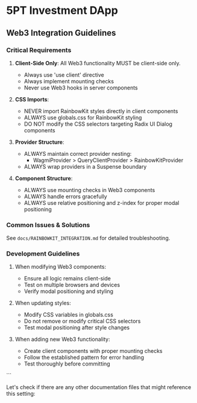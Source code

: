 # 5PT Investment DApp

## Web3 Integration Guidelines

### Critical Requirements

1. **Client-Side Only**: All Web3 functionality MUST be client-side only.
   - Always use 'use client' directive
   - Always implement mounting checks
   - Never use Web3 hooks in server components

2. **CSS Imports**: 
   - NEVER import RainbowKit styles directly in client components
   - ALWAYS use globals.css for RainbowKit styling
   - DO NOT modify the CSS selectors targeting Radix UI Dialog components

3. **Provider Structure**:
   - ALWAYS maintain correct provider nesting:
     - WagmiProvider > QueryClientProvider > RainbowKitProvider
   - ALWAYS wrap providers in a Suspense boundary

4. **Component Structure**:
   - ALWAYS use mounting checks in Web3 components
   - ALWAYS handle errors gracefully
   - ALWAYS use relative positioning and z-index for proper modal positioning

### Common Issues & Solutions

See `docs/RAINBOWKIT_INTEGRATION.md` for detailed troubleshooting.

### Development Guidelines

1. When modifying Web3 components:
   - Ensure all logic remains client-side
   - Test on multiple browsers and devices
   - Verify modal positioning and styling

2. When updating styles:
   - Modify CSS variables in globals.css
   - Do not remove or modify critical CSS selectors
   - Test modal positioning after style changes

3. When adding new Web3 functionality:
   - Create client components with proper mounting checks
   - Follow the established pattern for error handling
   - Test thoroughly before committing

\`\`\`

Let's check if there are any other documentation files that might reference this setting:
